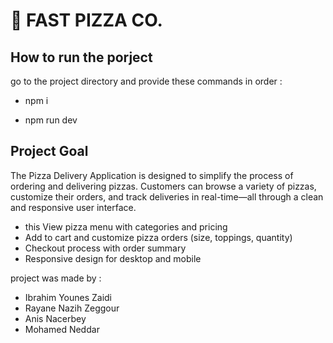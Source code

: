 # 🍕 FAST PIZZA CO.

## How to run the porject

go to the project directory and provide these commands in order :

- npm i

- npm run dev

## Project Goal

The Pizza Delivery Application is designed to simplify the process of ordering and delivering pizzas. Customers can browse a variety of pizzas, customize their orders, and track deliveries in real-time—all through a clean and responsive user interface.

- this View pizza menu with categories and pricing
- Add to cart and customize pizza orders (size, toppings, quantity)
- Checkout process with order summary
- Responsive design for desktop and mobile

project was made by :

- Ibrahim Younes Zaidi
- Rayane Nazih Zeggour
- Anis Nacerbey
- Mohamed Neddar
